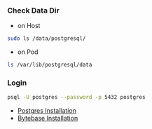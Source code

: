 ### Check Data Dir
- on Host
``` bash
sudo ls /data/postgresql/
```
- on Pod
``` bash
ls /var/lib/postgresql/data 
```
### Login
``` bash
psql -U postgres --password -p 5432 postgres
```
- [Postgres Installation](https://www.digitalocean.com/community/tutorials/how-to-deploy-postgres-to-kubernetes-cluster)
- [Bytebase Installation](https://docs.bytebase.com/get-started/self-host/deploy-with-kubernetes)
